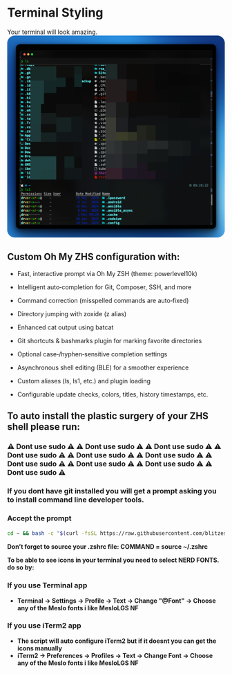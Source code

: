 # Terminal Styling

Your terminal will look amazing.![alt text](mac_terminal.png)

## Custom Oh My ZHS configuration with:

- Fast, interactive prompt via Oh My ZSH (theme: powerlevel10k)

- Intelligent auto‑completion for Git, Composer, SSH, and more

- Command correction (misspelled commands are auto‑fixed)

- Directory jumping with zoxide (z alias)

- Enhanced cat output using batcat

- Git shortcuts & bashmarks plugin for marking favorite directories

- Optional case‑/hyphen‑sensitive completion settings

- Asynchronous shell editing (BLE) for a smoother experience

- Custom aliases (ls, ls1, etc.) and plugin loading

- Configurable update checks, colors, titles, history timestamps, etc.

## To auto install the plastic surgery of your ZHS shell please run:

### ⚠️ Dont use sudo ⚠️ ⚠️ Dont use sudo ⚠️ ⚠️ Dont use sudo ⚠️ ⚠️ Dont use sudo ⚠️ ⚠️ Dont use sudo ⚠️ ⚠️ Dont use sudo ⚠️ ⚠️ Dont use sudo ⚠️ ⚠️ Dont use sudo ⚠️ ⚠️ Dont use sudo ⚠️ ⚠️ Dont use sudo ⚠️

### If you dont have git installed you will get a prompt asking you to install command line developer tools. 
### Accept the prompt ###

```bash
cd ~ && bash -c "$(curl -fsSL https://raw.githubusercontent.com/blitzes27/macos/main/terminal_plastic_surgery/mac_auto_install.sh)"
```
**Don’t forget to source your .zshrc file: COMMAND = source ~/.zshrc**

**To be able to see icons in your terminal you need to select NERD FONTS. do so by:**

### If you use Terminal app
* **Terminal -> Settings -> Profile -> Text -> Change "@Font" -> Choose any of the Meslo  fonts i like MesloLGS NF**

### If you use iTerm2 app
* **The script will auto configure iTerm2 but if it doesnt you can get the icons manually**
* **iTerm2 -> Preferences -> Profiles -> Text -> Change Font -> Choose any of the Meslo  fonts i like MesloLGS NF**
